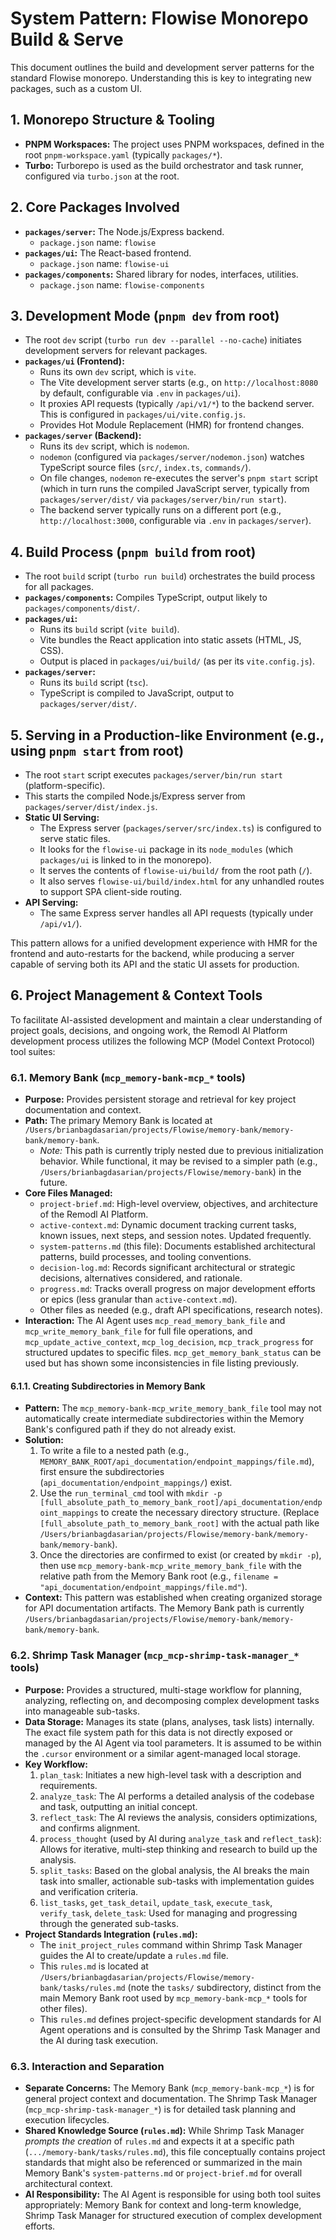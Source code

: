 # System Pattern: Flowise Monorepo Build & Serve

This document outlines the build and development server patterns for the standard Flowise monorepo. Understanding this is key to integrating new packages, such as a custom UI.

## 1. Monorepo Structure & Tooling

-   **PNPM Workspaces:** The project uses PNPM workspaces, defined in the root `pnpm-workspace.yaml` (typically `packages/*`).
-   **Turbo:** Turborepo is used as the build orchestrator and task runner, configured via `turbo.json` at the root.

## 2. Core Packages Involved

-   **`packages/server`:** The Node.js/Express backend.
    -   `package.json` name: `flowise`
-   **`packages/ui`:** The React-based frontend.
    -   `package.json` name: `flowise-ui`
-   **`packages/components`:** Shared library for nodes, interfaces, utilities.
    -   `package.json` name: `flowise-components`

## 3. Development Mode (`pnpm dev` from root)

-   The root `dev` script (`turbo run dev --parallel --no-cache`) initiates development servers for relevant packages.
-   **`packages/ui` (Frontend):**
    -   Runs its own `dev` script, which is `vite`.
    -   The Vite development server starts (e.g., on `http://localhost:8080` by default, configurable via `.env` in `packages/ui`).
    -   It proxies API requests (typically `/api/v1/*`) to the backend server. This is configured in `packages/ui/vite.config.js`.
    -   Provides Hot Module Replacement (HMR) for frontend changes.
-   **`packages/server` (Backend):**
    -   Runs its `dev` script, which is `nodemon`.
    -   `nodemon` (configured via `packages/server/nodemon.json`) watches TypeScript source files (`src/`, `index.ts`, `commands/`).
    -   On file changes, `nodemon` re-executes the server's `pnpm start` script (which in turn runs the compiled JavaScript server, typically from `packages/server/dist/` via `packages/server/bin/run start`).
    -   The backend server typically runs on a different port (e.g., `http://localhost:3000`, configurable via `.env` in `packages/server`).

## 4. Build Process (`pnpm build` from root)

-   The root `build` script (`turbo run build`) orchestrates the build process for all packages.
-   **`packages/components`:** Compiles TypeScript, output likely to `packages/components/dist/`.
-   **`packages/ui`:**
    -   Runs its `build` script (`vite build`).
    -   Vite bundles the React application into static assets (HTML, JS, CSS).
    -   Output is placed in `packages/ui/build/` (as per its `vite.config.js`).
-   **`packages/server`:**
    -   Runs its `build` script (`tsc`).
    -   TypeScript is compiled to JavaScript, output to `packages/server/dist/`.

## 5. Serving in a Production-like Environment (e.g., using `pnpm start` from root)

-   The root `start` script executes `packages/server/bin/run start` (platform-specific).
-   This starts the compiled Node.js/Express server from `packages/server/dist/index.js`.
-   **Static UI Serving:**
    -   The Express server (`packages/server/src/index.ts`) is configured to serve static files.
    -   It looks for the `flowise-ui` package in its `node_modules` (which `packages/ui` is linked to in the monorepo).
    -   It serves the contents of `flowise-ui/build/` from the root path (`/`).
    -   It also serves `flowise-ui/build/index.html` for any unhandled routes to support SPA client-side routing.
-   **API Serving:**
    -   The same Express server handles all API requests (typically under `/api/v1/`).

This pattern allows for a unified development experience with HMR for the frontend and auto-restarts for the backend, while producing a server capable of serving both its API and the static UI assets for production.

## 6. Project Management & Context Tools

To facilitate AI-assisted development and maintain a clear understanding of project goals, decisions, and ongoing work, the Remodl AI Platform development process utilizes the following MCP (Model Context Protocol) tool suites:

### 6.1. Memory Bank (`mcp_memory-bank-mcp_*` tools)

-   **Purpose:** Provides persistent storage and retrieval for key project documentation and context.
-   **Path:** The primary Memory Bank is located at `/Users/brianbagdasarian/projects/Flowise/memory-bank/memory-bank/memory-bank`.
    -   *Note:* This path is currently triply nested due to previous initialization behavior. While functional, it may be revised to a simpler path (e.g., `/Users/brianbagdasarian/projects/Flowise/memory-bank`) in the future.
-   **Core Files Managed:**
    -   `project-brief.md`: High-level overview, objectives, and architecture of the Remodl AI Platform.
    -   `active-context.md`: Dynamic document tracking current tasks, known issues, next steps, and session notes. Updated frequently.
    -   `system-patterns.md` (this file): Documents established architectural patterns, build processes, and tooling conventions.
    -   `decision-log.md`: Records significant architectural or strategic decisions, alternatives considered, and rationale.
    -   `progress.md`: Tracks overall progress on major development efforts or epics (less granular than `active-context.md`).
    -   Other files as needed (e.g., draft API specifications, research notes).
-   **Interaction:** The AI Agent uses `mcp_read_memory_bank_file` and `mcp_write_memory_bank_file` for full file operations, and `mcp_update_active_context`, `mcp_log_decision`, `mcp_track_progress` for structured updates to specific files. `mcp_get_memory_bank_status` can be used but has shown some inconsistencies in file listing previously.

#### 6.1.1. Creating Subdirectories in Memory Bank

-   **Pattern:** The `mcp_memory-bank-mcp_write_memory_bank_file` tool may not automatically create intermediate subdirectories within the Memory Bank's configured path if they do not already exist.
-   **Solution:**
    1.  To write a file to a nested path (e.g., `MEMORY_BANK_ROOT/api_documentation/endpoint_mappings/file.md`), first ensure the subdirectories (`api_documentation/endpoint_mappings/`) exist.
    2.  Use the `run_terminal_cmd` tool with `mkdir -p [full_absolute_path_to_memory_bank_root]/api_documentation/endpoint_mappings` to create the necessary directory structure. (Replace `[full_absolute_path_to_memory_bank_root]` with the actual path like `/Users/brianbagdasarian/projects/Flowise/memory-bank/memory-bank/memory-bank`).
    3.  Once the directories are confirmed to exist (or created by `mkdir -p`), then use `mcp_memory-bank-mcp_write_memory_bank_file` with the relative path from the Memory Bank root (e.g., `filename = "api_documentation/endpoint_mappings/file.md"`).
-   **Context:** This pattern was established when creating organized storage for API documentation artifacts. The Memory Bank path is currently `/Users/brianbagdasarian/projects/Flowise/memory-bank/memory-bank/memory-bank`.

### 6.2. Shrimp Task Manager (`mcp_mcp-shrimp-task-manager_*` tools)

-   **Purpose:** Provides a structured, multi-stage workflow for planning, analyzing, reflecting on, and decomposing complex development tasks into manageable sub-tasks.
-   **Data Storage:** Manages its state (plans, analyses, task lists) internally. The exact file system path for this data is not directly exposed or managed by the AI Agent via tool parameters. It is assumed to be within the `.cursor` environment or a similar agent-managed local storage.
-   **Key Workflow:**
    1.  `plan_task`: Initiates a new high-level task with a description and requirements.
    2.  `analyze_task`: The AI performs a detailed analysis of the codebase and task, outputting an initial concept.
    3.  `reflect_task`: The AI reviews the analysis, considers optimizations, and confirms alignment.
    4.  `process_thought` (used by AI during `analyze_task` and `reflect_task`): Allows for iterative, multi-step thinking and research to build up the analysis.
    5.  `split_tasks`: Based on the global analysis, the AI breaks the main task into smaller, actionable sub-tasks with implementation guides and verification criteria.
    6.  `list_tasks`, `get_task_detail`, `update_task`, `execute_task`, `verify_task`, `delete_task`: Used for managing and progressing through the generated sub-tasks.
-   **Project Standards Integration (`rules.md`):**
    -   The `init_project_rules` command within Shrimp Task Manager guides the AI to create/update a `rules.md` file.
    -   This `rules.md` is located at `/Users/brianbagdasarian/projects/Flowise/memory-bank/tasks/rules.md` (note the `tasks/` subdirectory, distinct from the main Memory Bank root used by `mcp_memory-bank-mcp_*` tools for other files).
    -   This `rules.md` defines project-specific development standards for AI Agent operations and is consulted by the Shrimp Task Manager and the AI during task execution.

### 6.3. Interaction and Separation

-   **Separate Concerns:** The Memory Bank (`mcp_memory-bank-mcp_*`) is for general project context and documentation. The Shrimp Task Manager (`mcp_mcp-shrimp-task-manager_*`) is for detailed task planning and execution lifecycles.
-   **Shared Knowledge Source (`rules.md`):** While Shrimp Task Manager *prompts the creation* of `rules.md` and expects it at a specific path (`.../memory-bank/tasks/rules.md`), this file conceptually contains project standards that might also be referenced or summarized in the main Memory Bank's `system-patterns.md` or `project-brief.md` for overall architectural context.
-   **AI Responsibility:** The AI Agent is responsible for using both tool suites appropriately: Memory Bank for context and long-term knowledge, Shrimp Task Manager for structured execution of complex development efforts.
